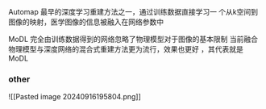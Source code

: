 Automap
最早的深度学习重建方法之一，通过训练数据直接学习一 个从k空间到图像的映射，医学图像的信息被融入在网络参数中


MoDL
完全由训练数据得到的网络忽略了物理模型对于图像的基本限制
当前融合物理模型与深度网络的混合式重建方法更为流行，效果也更好 ，其代表就是MoDL


### other
![[Pasted image 20240916195804.png]]